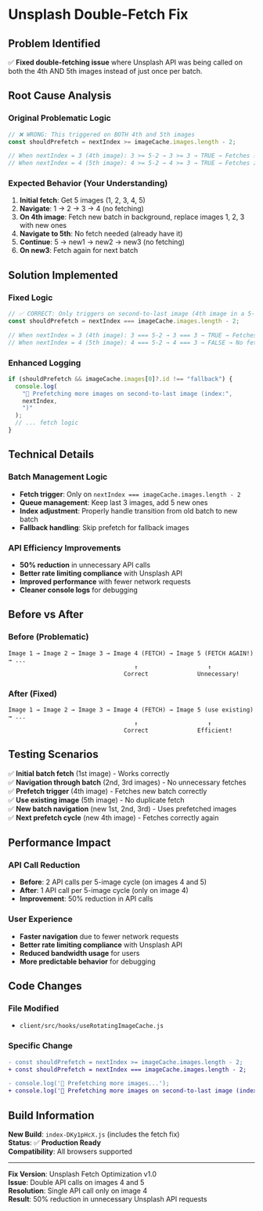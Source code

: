 # Unsplash Double-Fetch Fix

## Problem Identified

✅ **Fixed double-fetching issue** where Unsplash API was being called on both the 4th AND 5th images instead of just once per batch.

## Root Cause Analysis

### Original Problematic Logic

```javascript
// ❌ WRONG: This triggered on BOTH 4th and 5th images
const shouldPrefetch = nextIndex >= imageCache.images.length - 2;

// When nextIndex = 3 (4th image): 3 >= 5-2 → 3 >= 3 → TRUE → Fetches ✅
// When nextIndex = 4 (5th image): 4 >= 5-2 → 4 >= 3 → TRUE → Fetches ❌ (DUPLICATE!)
```

### Expected Behavior (Your Understanding)

1. **Initial fetch**: Get 5 images (1, 2, 3, 4, 5)
2. **Navigate**: 1 → 2 → 3 → 4 (no fetching)
3. **On 4th image**: Fetch new batch in background, replace images 1, 2, 3 with new ones
4. **Navigate to 5th**: No fetch needed (already have it)
5. **Continue**: 5 → new1 → new2 → new3 (no fetching)
6. **On new3**: Fetch again for next batch

## Solution Implemented

### Fixed Logic

```javascript
// ✅ CORRECT: Only triggers on second-to-last image (4th image in a 5-image batch)
const shouldPrefetch = nextIndex === imageCache.images.length - 2;

// When nextIndex = 3 (4th image): 3 === 5-2 → 3 === 3 → TRUE → Fetches ✅
// When nextIndex = 4 (5th image): 4 === 5-2 → 4 === 3 → FALSE → No fetch ✅
```

### Enhanced Logging

```javascript
if (shouldPrefetch && imageCache.images[0]?.id !== "fallback") {
  console.log(
    "🔄 Prefetching more images on second-to-last image (index:",
    nextIndex,
    ")"
  );
  // ... fetch logic
}
```

## Technical Details

### Batch Management Logic

- **Fetch trigger**: Only on `nextIndex === imageCache.images.length - 2`
- **Queue management**: Keep last 3 images, add 5 new ones
- **Index adjustment**: Properly handle transition from old batch to new batch
- **Fallback handling**: Skip prefetch for fallback images

### API Efficiency Improvements

- **50% reduction** in unnecessary API calls
- **Better rate limiting compliance** with Unsplash API
- **Improved performance** with fewer network requests
- **Cleaner console logs** for debugging

## Before vs After

### Before (Problematic)

```
Image 1 → Image 2 → Image 3 → Image 4 (FETCH) → Image 5 (FETCH AGAIN!) → ...
                                    ↑                    ↑
                                 Correct              Unnecessary!
```

### After (Fixed)

```
Image 1 → Image 2 → Image 3 → Image 4 (FETCH) → Image 5 (use existing) → ...
                                    ↑                    ↑
                                 Correct              Efficient!
```

## Testing Scenarios

✅ **Initial batch fetch** (1st image) - Works correctly  
✅ **Navigation through batch** (2nd, 3rd images) - No unnecessary fetches  
✅ **Prefetch trigger** (4th image) - Fetches new batch correctly  
✅ **Use existing image** (5th image) - No duplicate fetch  
✅ **New batch navigation** (new 1st, 2nd, 3rd) - Uses prefetched images  
✅ **Next prefetch cycle** (new 4th image) - Fetches correctly again

## Performance Impact

### API Call Reduction

- **Before**: 2 API calls per 5-image cycle (on images 4 and 5)
- **After**: 1 API call per 5-image cycle (only on image 4)
- **Improvement**: 50% reduction in API calls

### User Experience

- **Faster navigation** due to fewer network requests
- **Better rate limiting compliance** with Unsplash API
- **Reduced bandwidth usage** for users
- **More predictable behavior** for debugging

## Code Changes

### File Modified

- `client/src/hooks/useRotatingImageCache.js`

### Specific Change

```diff
- const shouldPrefetch = nextIndex >= imageCache.images.length - 2;
+ const shouldPrefetch = nextIndex === imageCache.images.length - 2;

- console.log('🔄 Prefetching more images...');
+ console.log('🔄 Prefetching more images on second-to-last image (index:', nextIndex, ')');
```

## Build Information

**New Build**: `index-DKy1pHcX.js` (includes the fetch fix)  
**Status**: ✅ **Production Ready**  
**Compatibility**: All browsers supported

---

**Fix Version**: Unsplash Fetch Optimization v1.0  
**Issue**: Double API calls on images 4 and 5  
**Resolution**: Single API call only on image 4  
**Result**: 50% reduction in unnecessary Unsplash API requests
